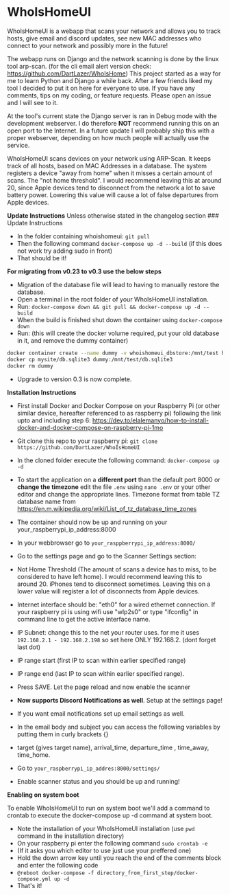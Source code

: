 # WhoIsHomeUI

WhoIsHomeUI is a webapp that scans your network and allows you to track hosts, give email and discord updates, see new MAC addresses who connect to your network and possibly more in the future!

The webapp runs on Django and the network scanning is done by the linux tool arp-scan. (for the cli email alert version check: https://github.com/DartLazer/WhoIsHome)
This project started as a way for me to learn Python and Django a while back. After a few friends liked my tool I decided to put it on here for everyone to use. If you have any comments, tips on my coding, or feature requests. Please open an issue and I will see to it.

At the tool's current state the Django server is ran in Debug mode with the development webserver. I do therefore ****NOT**** recommend running this on an open port to the Internet. In a future update I will probably ship this with a proper webserver, depending on how much people will actually use the service.

WhoIsHomeUI scans devices on your network using ARP-Scan. It keeps track of all hosts, based on MAC Addresses in a database.
The system registers a device "away from home" when it misses a certain amount of scans. The "not home threshold". I would recommend leaving this at around 20, since Apple devices tend to disconnect from the network a lot to save battery power. Lowering this value will cause a lot of false departures from Apple devices.

****Update Instructions****
Unless otherwise stated in the changelog section ### Update Instructions
 - In the folder containing whoishomeui: `git pull`
 - Then the following command `docker-compose up -d --build` (if this does not work try adding sudo in front)
 - That should be it!

****For migrating from v0.23 to v0.3 use the below steps****
- Migration of the database file will lead to having to manually restore the database.
- Open a terminal in the root folder of your WhoIsHomeUI installation.
- Run: `docker-compose down && git pull && docker-compose up -d --build`
- When the build is finished shut down the container using `docker-compose down`
- Run: (this will create the docker volume required, put your old database in it, and remove the dummy container)
```bash
docker container create --name dummy -v whoishomeui_dbstore:/mnt/test hello-world
docker cp mysite/db.sqlite3 dummy:/mnt/test/db.sqlite3
docker rm dummy
```
- Upgrade to version 0.3 is now complete.


****Installation Instructions****
  - First install Docker and Docker Compose on your Raspberry Pi (or other similar device, hereafter referenced to as raspberry pi) following the link upto and including step 6:
https://dev.to/elalemanyo/how-to-install-docker-and-docker-compose-on-raspberry-pi-1mo
  - Git clone this repo to your raspberry pi: `git clone https://github.com/DartLazer/WhoIsHomeUI`
  - In the cloned folder execute the following command: `docker-compose up -d`
  - To start the application on a **different port** than the default port 8000 or **change the timezone** edit the file `.env` using
`nano .env` or your other editor and change the appropriate lines. Timezone format from table TZ database name from https://en.m.wikipedia.org/wiki/List_of_tz_database_time_zones
  - The container should now be up and running on your your_raspberrypi_ip_address:8000
  - In your webbrowser go to `your_rasppberrypi_ip_address:8000/`
  - Go to the settings page and go to the Scanner Settings section:
  - Not Home Threshold (The amount of scans a device has to miss, to be considered to have left home). I would recommend leaving this to around 20. iPhones tend to disconnect sometimes. Leaving this on a lower value will register a lot of disconnects from Apple devices.
  - Internet interface should be: "eth0" for a wired ethernet connection. If your raspberry pi is using wifi use "wlp2s0" or type "ifconfig" in command line to get the active interface name.
  - IP Subnet: change this to the net your router uses. for me it uses `192.168.2.1 - 192.168.2.198` so set here ONLY 192.168.2. (dont forget last dot)
  - IP range start (first IP to scan within earlier specified range)
  - IP range end (last IP to scan within earlier specified range).
  - Press SAVE. Let the page reload and now enable the scanner
  - **Now supports Discord Notifications as well**. Setup at the settings page!
  - If you want email notifications set up email settings as well.
  - In the email body and subject you can access the following variables by putting them in curly brackets {}
  - target (gives target name), arrival_time, departure_time , time_away, time_home.

  - Go to `your_raspberrypi_ip_addres:8000/settings/`

  - Enable scanner status and you should be up and running!

****Enabling on system boot****

To enable WhoIsHomeUI to run on system boot we'll add a command to crontab to execute the docker-compose up -d command at system boot.

- Note the installation of your WhoIsHomeUI installation (use `pwd` command in the installation directory)
- On your raspberry pi enter the following command `sudo crontab -e`
- (If it asks you which editor to use just use your preffered one)
- Hold the down arrow key until you reach the end of the comments block and enter the following code
- `@reboot docker-compose -f directory_from_first_step/docker-compose.yml up -d`
- That's it!


